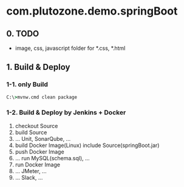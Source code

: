# com.plutozone.demo.springBoot

## 0. TODO
- image, css, javascript folder for *.css, *.html 

## 1. Build & Deploy
### 1-1. only Build
```cmd
C:\>mvnw.cmd clean package
```

### 1-2. Build & Deploy by Jenkins + Docker
1. checkout Source
2. build Source
3. ... Unit, SonarQube, ...
4. build Docker Image(Linux) include Source(springBoot.jar)
5. push Docker Image
6. ... run MySQL(schema.sql), ...
7. run Docker Image
8. ... JMeter, ...
9. ... Slack, ...